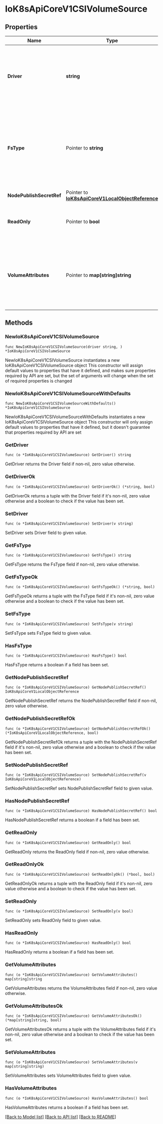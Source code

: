 # IoK8sApiCoreV1CSIVolumeSource

## Properties

Name | Type | Description | Notes
------------ | ------------- | ------------- | -------------
**Driver** | **string** | Driver is the name of the CSI driver that handles this volume. Consult with your admin for the correct name as registered in the cluster. | 
**FsType** | Pointer to **string** | Filesystem type to mount. Ex. \&quot;ext4\&quot;, \&quot;xfs\&quot;, \&quot;ntfs\&quot;. If not provided, the empty value is passed to the associated CSI driver which will determine the default filesystem to apply. | [optional] 
**NodePublishSecretRef** | Pointer to [**IoK8sApiCoreV1LocalObjectReference**](IoK8sApiCoreV1LocalObjectReference.md) |  | [optional] 
**ReadOnly** | Pointer to **bool** | Specifies a read-only configuration for the volume. Defaults to false (read/write). | [optional] 
**VolumeAttributes** | Pointer to **map[string]string** | VolumeAttributes stores driver-specific properties that are passed to the CSI driver. Consult your driver&#39;s documentation for supported values. | [optional] 

## Methods

### NewIoK8sApiCoreV1CSIVolumeSource

`func NewIoK8sApiCoreV1CSIVolumeSource(driver string, ) *IoK8sApiCoreV1CSIVolumeSource`

NewIoK8sApiCoreV1CSIVolumeSource instantiates a new IoK8sApiCoreV1CSIVolumeSource object
This constructor will assign default values to properties that have it defined,
and makes sure properties required by API are set, but the set of arguments
will change when the set of required properties is changed

### NewIoK8sApiCoreV1CSIVolumeSourceWithDefaults

`func NewIoK8sApiCoreV1CSIVolumeSourceWithDefaults() *IoK8sApiCoreV1CSIVolumeSource`

NewIoK8sApiCoreV1CSIVolumeSourceWithDefaults instantiates a new IoK8sApiCoreV1CSIVolumeSource object
This constructor will only assign default values to properties that have it defined,
but it doesn't guarantee that properties required by API are set

### GetDriver

`func (o *IoK8sApiCoreV1CSIVolumeSource) GetDriver() string`

GetDriver returns the Driver field if non-nil, zero value otherwise.

### GetDriverOk

`func (o *IoK8sApiCoreV1CSIVolumeSource) GetDriverOk() (*string, bool)`

GetDriverOk returns a tuple with the Driver field if it's non-nil, zero value otherwise
and a boolean to check if the value has been set.

### SetDriver

`func (o *IoK8sApiCoreV1CSIVolumeSource) SetDriver(v string)`

SetDriver sets Driver field to given value.


### GetFsType

`func (o *IoK8sApiCoreV1CSIVolumeSource) GetFsType() string`

GetFsType returns the FsType field if non-nil, zero value otherwise.

### GetFsTypeOk

`func (o *IoK8sApiCoreV1CSIVolumeSource) GetFsTypeOk() (*string, bool)`

GetFsTypeOk returns a tuple with the FsType field if it's non-nil, zero value otherwise
and a boolean to check if the value has been set.

### SetFsType

`func (o *IoK8sApiCoreV1CSIVolumeSource) SetFsType(v string)`

SetFsType sets FsType field to given value.

### HasFsType

`func (o *IoK8sApiCoreV1CSIVolumeSource) HasFsType() bool`

HasFsType returns a boolean if a field has been set.

### GetNodePublishSecretRef

`func (o *IoK8sApiCoreV1CSIVolumeSource) GetNodePublishSecretRef() IoK8sApiCoreV1LocalObjectReference`

GetNodePublishSecretRef returns the NodePublishSecretRef field if non-nil, zero value otherwise.

### GetNodePublishSecretRefOk

`func (o *IoK8sApiCoreV1CSIVolumeSource) GetNodePublishSecretRefOk() (*IoK8sApiCoreV1LocalObjectReference, bool)`

GetNodePublishSecretRefOk returns a tuple with the NodePublishSecretRef field if it's non-nil, zero value otherwise
and a boolean to check if the value has been set.

### SetNodePublishSecretRef

`func (o *IoK8sApiCoreV1CSIVolumeSource) SetNodePublishSecretRef(v IoK8sApiCoreV1LocalObjectReference)`

SetNodePublishSecretRef sets NodePublishSecretRef field to given value.

### HasNodePublishSecretRef

`func (o *IoK8sApiCoreV1CSIVolumeSource) HasNodePublishSecretRef() bool`

HasNodePublishSecretRef returns a boolean if a field has been set.

### GetReadOnly

`func (o *IoK8sApiCoreV1CSIVolumeSource) GetReadOnly() bool`

GetReadOnly returns the ReadOnly field if non-nil, zero value otherwise.

### GetReadOnlyOk

`func (o *IoK8sApiCoreV1CSIVolumeSource) GetReadOnlyOk() (*bool, bool)`

GetReadOnlyOk returns a tuple with the ReadOnly field if it's non-nil, zero value otherwise
and a boolean to check if the value has been set.

### SetReadOnly

`func (o *IoK8sApiCoreV1CSIVolumeSource) SetReadOnly(v bool)`

SetReadOnly sets ReadOnly field to given value.

### HasReadOnly

`func (o *IoK8sApiCoreV1CSIVolumeSource) HasReadOnly() bool`

HasReadOnly returns a boolean if a field has been set.

### GetVolumeAttributes

`func (o *IoK8sApiCoreV1CSIVolumeSource) GetVolumeAttributes() map[string]string`

GetVolumeAttributes returns the VolumeAttributes field if non-nil, zero value otherwise.

### GetVolumeAttributesOk

`func (o *IoK8sApiCoreV1CSIVolumeSource) GetVolumeAttributesOk() (*map[string]string, bool)`

GetVolumeAttributesOk returns a tuple with the VolumeAttributes field if it's non-nil, zero value otherwise
and a boolean to check if the value has been set.

### SetVolumeAttributes

`func (o *IoK8sApiCoreV1CSIVolumeSource) SetVolumeAttributes(v map[string]string)`

SetVolumeAttributes sets VolumeAttributes field to given value.

### HasVolumeAttributes

`func (o *IoK8sApiCoreV1CSIVolumeSource) HasVolumeAttributes() bool`

HasVolumeAttributes returns a boolean if a field has been set.


[[Back to Model list]](../README.md#documentation-for-models) [[Back to API list]](../README.md#documentation-for-api-endpoints) [[Back to README]](../README.md)


